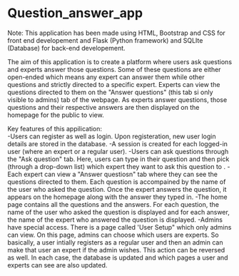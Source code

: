 # Question_answer_app
 
Note: This application has been made using HTML, Bootstrap and CSS for front end developement and Flask (Python framework) and SQLIte (Database) for back-end developement. 

The aim of this application is to create a platform where users ask questions and experts answer those questions. Some of these questions are either open-ended which means any expert can answer them while other questions and strictly directed to a specific expert. Experts can view the questions directed to them on the "Answer questions" (this tab si only visible to admins) tab of the webpage. As experts answer questions, those questions and their respective answers are then displayed on the homepage for the public to view. 

Key features of this appilication: <br />
-Users can register as well as login. Upon registeration, new user login details are stored in the database. 
-A session is created for each logged-in user (where an expert or a regular user). 
-Users can ask questions through the "Ask question" tab. Here, users can type in their question and then pick (through a drop-down list) which expert they want to ask this question to . 
-Each expert can view a "Answer questiosn" tab where they can see the questions directed to them. Each question is accompained by the name of the user who asked the question. Once the expert answers the question, it appears on the homepage along with the answer they typed in. 
-The home page contains all the questions and the answers. For each question, the name of the user who asked the question is displayed and for each answer, the name of the expert who answered the question is displayed. 
-Admins have special access. There is a page called 'User Setup" which only admins can view. On this page, admins can choose which users are experts. So basically, a user intially registers as a regular user and then an admin can make that user an expert if the admin wishes. This action can be reversed as well. In each case, the database is updated and which pages a user and experts can see are also updated.



